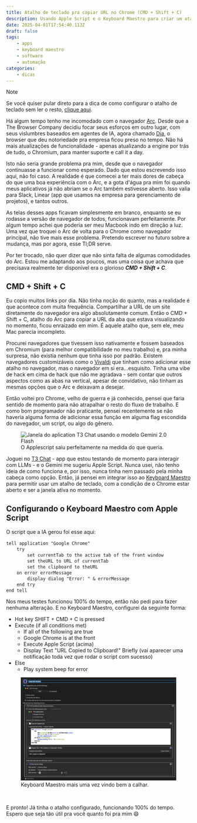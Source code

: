 ```yaml
---
title: Atalho de teclado pra copiar URL no Chrome (CMD + Shift + C)
description: Usando Apple Script e o Keyboard Maestro para criar um atalho de teclado customizado e copiar URLs mais rápido.
date: 2025-04-01T17:54:40.113Z
draft: false
tags:
    - apps
    - keyboard maestro
    - software
    - automação
categories:
    - dicas
---
```


>[!NOTE]
>Se você quiser pular direto para a dica de como configurar o atalho de teclado sem ler o resto, [clique aqui](#configurando-o-keyboard-maestro-com-apple-script).

Há algum tempo tenho me incomodado com o navegador [Arc](https://arc.net/). Desde que a The Browser Company decidiu focar seus esforços em outro lugar, com seus vislumbres baseados em agentes de IA, agora chamado [Dia](https://www.diabrowser.com/), o browser que deu notoriedade pra empresa ficou preso no tempo. Não há mais atualizações de funcionalidade - apenas atualizando a engine por trás de tudo, o Chromium, para manter suporte e call it a day.

Isto não seria grande problema pra mim, desde que o navegador continuasse a funcionar como esperado. Dado que estou escrevendo isso aqui, não foi caso. A realidade é que comecei a ter mais dores de cabeça do que uma boa experiência com o Arc, e a gota d'água pra mim foi quando meus aplicativos já não abriam se o Arc também estivesse aberto. Isso valia para Slack, Linear (app que usamos na empresa para gerenciamento de projetos), e tantos outros.

As telas desses apps ficavam simplesmente em branco, enquanto se eu rodasse a versão de navegador de todos, funcionavam perfeitamente. Por algum tempo achei que poderia ser meu Macbook indo em direção a luz. Uma vez que troquei o Arc de volta para o Chrome como navegador principal, não tive mais esse problema. Pretendo escrever no futuro sobre a mudança, mas por agora, esse Tl;DR serve.

Por ter trocado, não quer dizer que não sinta falta de algumas comodidades do Arc. Estou me adaptando aos poucos, mas uma coisa que achava que precisava realmente ter disponível era o glorioso *__CMD + Shift + C__*.

## CMD + Shift + C

Eu copio muitos links por dia. Não tinha noção do quanto, mas a realidade é que acontece com muita frequência. Compartilhar a URL de um site diretamente do navegador era algo absolutamente comum. Então o CMD + Shift + C, atalho do Arc para copiar a URL da aba que estava visualizando no momento, ficou enraizado em mim. É aquele atalho que, sem ele, meu Mac parecia incompleto.

Procurei navegadores que tivessem isso nativamente e fossem baseados em Chromium (para melhor compatibilidade no meu trabalho) e, pra minha surpresa, não existia nenhum que tinha isso por padrão. Existem navegadores customizáveis como o [Vivaldi](https://vivaldi.com/) que tinham como adicionar esse atalho no navegador, mas o navegador em si era...esquisito. Tinha uma vibe de hack em cima de hack que não me agradava - sem contar que outros aspectos como as abas na vertical, apesar de convidativo, não tinham as mesmas opções que o Arc e deixavam a desejar.

Então voltei pro Chrome, velho de guerra e já conhecido, pensei que faria sentido de momento para não atrapalhar o resto do fluxo de trabalho. E como bom programador não praticante, pensei recentemente se não haveria alguma forma de adicionar essa função em alguma flag escondida do navegador, um script, ou algo do gênero.

<figure>
    <img src="../../../src/assets/img/posts/image.png" alt="Janela do aplication T3 Chat usando o modelo Gemini 2.0 Flash">
    <figcaption>O Applescript saiu perfeitamente na medida do que queria.</figcaption>
</figure>

Joguei no [T3 Chat](http://t3.chat/) - app que estou testando de momento para interagir com LLMs - e o Gemini me sugeriu Apple Script. Nunca usei, não tenho ideia de como funciona e, por isso, nunca tinha nem passado pela minha cabeça como opção. Então, já pensei em integrar isso ao [Keyboard Maestro](https://www.keyboardmaestro.com/main/) para permitir usar um atalho de teclado, com a condição de o Chrome estar aberto e ser a janela ativa no momento.

## Configurando o Keyboard Maestro com Apple Script

O script que a IA gerou foi esse aqui:

```applescript
tell application "Google Chrome"
    try
        set currentTab to the active tab of the front window
        set theURL to URL of currentTab
        set the clipboard to theURL
    on error errorMessage
        display dialog "Error: " & errorMessage
    end try
end tell
```

Nos meus testes funcionou 100% do tempo, então não pedi para fazer nenhuma alteração. E no Keyboard Maestro, configurei da seguinte forma:

- Hot key SHIFT + CMD + C is pressed
- Execute (if all conditions met)
    - If all of the following are true
    - Google Chrome is at the front
    - Execute Apple Script (acima)
    - Display Text "URL Copied to Clipboard!" Briefly (vai aparecer uma notificação toda vez que rodar o script com sucesso)
- Else
    - Play system beep for error

<figure>
    <img src="../../../src/assets/img/posts/image-1.png" alt="Configuração do Keyboard Maestro com o Applescript descrito acima">
    <figcaption>Keyboard Maestro mais uma vez vindo bem a calhar.</figcaption>
</figure>

![]()

E pronto! Já tinha o atalho configurado, funcionando 100% do tempo. Espero que seja tão útil pra você quanto foi pra mim 😄